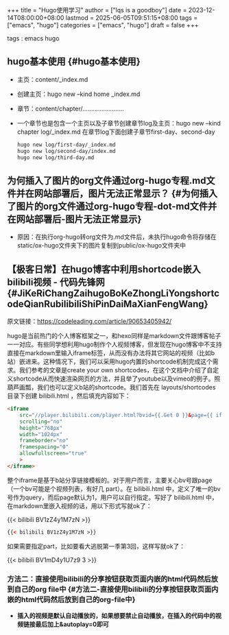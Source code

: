 +++
title = "Hugo使用学习"
author = ["lqs is a goodboy"]
date = 2023-12-14T08:00:00+08:00
lastmod = 2025-06-05T09:51:15+08:00
tags = ["emacs", "hugo"]
categories = ["emacs", "hugo"]
draft = false
+++

tags
: emacs hugo


## hugo基本使用 {#hugo基本使用}

-   主页：content/_index.md

-   创建主页：hugo new –kind home \_index.md

-   章节：content/chapter/……………………

-   一个章节也是包含一个主页以及子章节创建章节log及主页：hugo new –kind chapter log/_index.md
    在章节log下面创建子章节first-day、second-day
    ```bash
    hugo new log/first-day/_index.md
    hugo new log/second-day/index.md
    hugo new log/third-day.md
    ```


## 为何插入了图片的org文件通过org-hugo专程.md文件并在网站部署后，图片无法正常显示？ {#为何插入了图片的org文件通过org-hugo专程-dot-md文件并在网站部署后-图片无法正常显示}

-   原因：在执行org-hugo转org文件为.md文件后，未执行hugo命令将存储在static/ox-hugo文件夹下的图片复制到public/ox-hugo文件夹中


## 【极客日常】在hugo博客中利用shortcode嵌入bilibili视频 - 代码先锋网 {#JiKeRiChangZaihugoBoKeZhongLiYongshortcodeQianRubilibiliShiPinDaiMaXianFengWang}

原文链接：<https://codeleading.com/article/90653405942/>

hugo是当前热门的个人博客框架之一，和hexo同样是markdown文件跟博客帖子一一对应。有些同学想利用hugo制作个人视频博客，但发现在hugo博客中不支持直接在markdown里输入iframe标签，从而没有办法将其它网站的视频（比如b站）嵌进来。这种情况下，我们可以采用hugo内置的shortcode机制完成这个需求。我们参考的文章是create your own shortcodes，在这个文档中介绍了自定义shortcode从而快速渲染网页的方法，并且举了youtube以及vimeo的例子。照葫芦画瓢，我们也可以定义b站的shortcode。我们首先在 layouts/shortcodes 目录下创建 bilibili.html ，然后填充内容如下：

```html
<iframe
    src="//player.bilibili.com/player.html?bvid={{.Get 0 }}&page={{ if .Get 1 }}{{.Get 1}}{{ else }}1{{end}}"
    scrolling="no"
    height="768px"
    width="1024px"
    frameborder="no"
    framespacing="0"
    allowfullscreen="true"
    >
</iframe>
```

整个iframe是基于b站分享链接模板的。对于用户而言，主要关心bv号跟page（一个bv可能是个视频列表，有好几
part）。在 bilibili.html 中，定义了唯一的bv号作为query，而后page默认为1，用户可以自行指定。写好了 bilibili.html 中，在markdown里嵌入视频的话，用以下形式写就ok了：

{{&lt; bilibili BV1zZ4y1M7zN &gt;}}

```html
{{< bilibili BV1zZ4y1M7zN >}}
```

如果需要指定part，比如要看大逃脱第一季第3回，这样写就ok了：

{{&lt; bilibili BV1mD4y1U7z9 3 &gt;}}


### 方法二：直接使用bilibili的分享按钮获取页面内嵌的html代码然后放到自己的org file中 {#方法二-直接使用bilibili的分享按钮获取页面内嵌的html代码然后放到自己的org-file中}

-   **插入的视频是默认自动播放的，如果想要禁止自动播放，在插入的代码中的视频链接最后加上&amp;autoplay=0即可**
